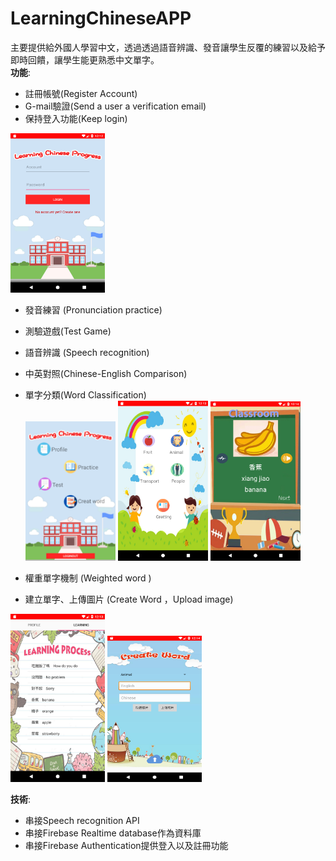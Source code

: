 # LearningChineseAPP

主要提供給外國⼈學習中⽂，透過透過語⾳辨識、發⾳讓學⽣反覆的練習以及給予即時回饋，讓學⽣能更熟悉中⽂單字。  
**功能**: 
* 註冊帳號(Register Account)  
* G-mail驗證(Send a user a verification email)  
* 保持登入功能(Keep login)  

<img src="https://github.com/Kavo21/LearningChineseAPP/blob/master/login.png" width="30%" height="30%"> 

* 發音練習 (Pronunciation practice)  
* 測驗遊戲(Test Game)  
* 語音辨識 (Speech recognition)  
* 中英對照(Chinese-English Comparison)  
* 單字分類(Word Classification)  
<img src="https://github.com/Kavo21/LearningChineseAPP/blob/master/main.png" width="30%" height="30%"> <img src="https://github.com/Kavo21/LearningChineseAPP/blob/master/vocabluary.png" width="30%" height="30%"> <img src="https://github.com/Kavo21/LearningChineseAPP/blob/master/practice.png" width="30%" height="30%">  

* 權重單字機制 (Weighted word )  
* 建立單字、上傳圖片 (Create Word ，Upload image)  
<img src="https://github.com/Kavo21/LearningChineseAPP/blob/master/history.png" width="30%" height="30%">  
<img src="https://github.com/Kavo21/LearningChineseAPP/blob/master/create_vocabulary.png" width="30%" height="30%">  

**技術**:  
* 串接Speech recognition API  
* 串接Firebase Realtime database作為資料庫  
* 串接Firebase Authentication提供登⼊以及註冊功能  
